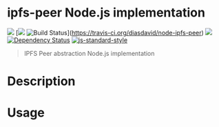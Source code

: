 ipfs-peer Node.js implementation
================================

[![](https://img.shields.io/badge/made%20by-Protocol%20Labs-blue.svg?style=flat-square)](http://ipn.io) [[![](https://img.shields.io/badge/freenode-%23ipfs-blue.svg?style=flat-square)](http://webchat.freenode.net/?channels=%23ipfs) ![Build Status](https://travis-ci.org/diasdavid/node-ipfs-peer.svg?style=flat-square)](https://travis-ci.org/diasdavid/node-ipfs-peer) ![](https://img.shields.io/badge/coverage-%3F-yellow.svg?style=flat-square) [![Dependency Status](https://david-dm.org/diasdavid/node-ipfs-peer.svg?style=flat-square)](https://david-dm.org/diasdavid/node-ipfs-peer) [![js-standard-style](https://img.shields.io/badge/code%20style-standard-brightgreen.svg?style=flat-square)](https://github.com/feross/standard)


> IPFS Peer abstraction Node.js implementation

# Description

# Usage

